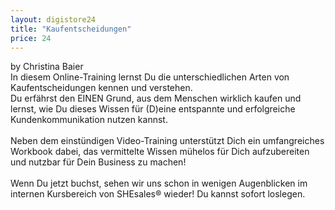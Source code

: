 ```yaml
---
layout: digistore24
title: "Kaufentscheidungen"
price: 24
---
```

by Christina Baier<br>
In diesem Online-Training lernst Du die unterschiedlichen Arten von Kaufentscheidungen kennen und verstehen.<br>
Du erf&#xE4;hrst den EINEN Grund, aus dem Menschen wirklich kaufen und lernst, wie Du dieses Wissen f&#xFC;r (D)eine entspannte und erfolgreiche Kundenkommunikation nutzen kannst.<br>
<br>
Neben dem einst&#xFC;ndigen Video-Training unterst&#xFC;tzt Dich ein umfangreiches Workbook dabei, das vermittelte Wissen m&#xFC;helos f&#xFC;r Dich aufzubereiten und nutzbar f&#xFC;r Dein Business zu machen!<br>
<br>
Wenn Du jetzt buchst, sehen wir uns schon in wenigen Augenblicken im internen Kursbereich von SHEsales&#xAE; wieder! Du kannst sofort loslegen.